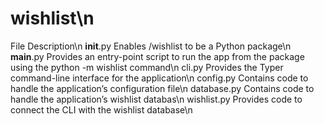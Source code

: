 # wishlist\n
File 	Description\n
__init__.py 	Enables /wishlist to be a Python package\n
__main__.py 	Provides an entry-point script to run the app from the package using the python -m wishlist command\n
cli.py 	Provides the Typer command-line interface for the application\n
config.py 	Contains code to handle the application’s configuration file\n
database.py 	Contains code to handle the application’s wishlist databas\n
wishlist.py 	Provides code to connect the CLI with the wishlist database\n
